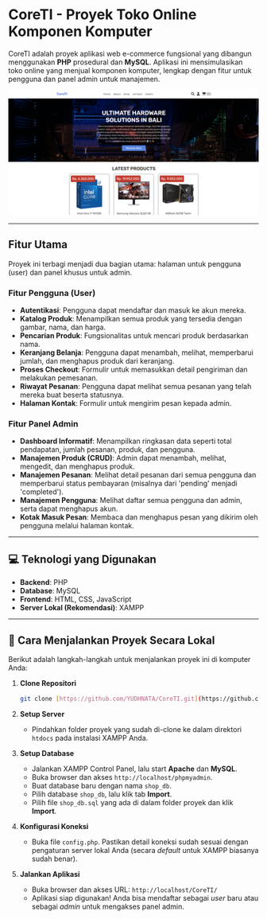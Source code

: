 # CoreTI - Proyek Toko Online Komponen Komputer

CoreTI adalah proyek aplikasi web e-commerce fungsional yang dibangun menggunakan **PHP** prosedural dan **MySQL**. Aplikasi ini mensimulasikan toko online yang menjual komponen komputer, lengkap dengan fitur untuk pengguna dan panel admin untuk manajemen.

![Tampilan Halaman Checkout](https://github.com/yudnata/CoreTI/blob/main/screenshotCoreTI.png?raw=true)

---

## Fitur Utama

Proyek ini terbagi menjadi dua bagian utama: halaman untuk pengguna (user) dan panel khusus untuk admin.

### Fitur Pengguna (User)
* **Autentikasi**: Pengguna dapat mendaftar dan masuk ke akun mereka.
* **Katalog Produk**: Menampilkan semua produk yang tersedia dengan gambar, nama, dan harga.
* **Pencarian Produk**: Fungsionalitas untuk mencari produk berdasarkan nama.
* **Keranjang Belanja**: Pengguna dapat menambah, melihat, memperbarui jumlah, dan menghapus produk dari keranjang.
* **Proses Checkout**: Formulir untuk memasukkan detail pengiriman dan melakukan pemesanan.
* **Riwayat Pesanan**: Pengguna dapat melihat semua pesanan yang telah mereka buat beserta statusnya.
* **Halaman Kontak**: Formulir untuk mengirim pesan kepada admin.

### Fitur Panel Admin
* **Dashboard Informatif**: Menampilkan ringkasan data seperti total pendapatan, jumlah pesanan, produk, dan pengguna.
* **Manajemen Produk (CRUD)**: Admin dapat menambah, melihat, mengedit, dan menghapus produk.
* **Manajemen Pesanan**: Melihat detail pesanan dari semua pengguna dan memperbarui status pembayaran (misalnya dari 'pending' menjadi 'completed').
* **Manajemen Pengguna**: Melihat daftar semua pengguna dan admin, serta dapat menghapus akun.
* **Kotak Masuk Pesan**: Membaca dan menghapus pesan yang dikirim oleh pengguna melalui halaman kontak.

---

## 💻 Teknologi yang Digunakan

* **Backend**: PHP
* **Database**: MySQL
* **Frontend**: HTML, CSS, JavaScript
* **Server Lokal (Rekomendasi)**: XAMPP

---

## 🚀 Cara Menjalankan Proyek Secara Lokal

Berikut adalah langkah-langkah untuk menjalankan proyek ini di komputer Anda:

1.  **Clone Repositori**
    ```bash
    git clone [https://github.com/YUDHNATA/CoreTI.git](https://github.com/YUDHNATA/CoreTI.git)
    ```

2.  **Setup Server**
    * Pindahkan folder proyek yang sudah di-clone ke dalam direktori `htdocs` pada instalasi XAMPP Anda.

3.  **Setup Database**
    * Jalankan XAMPP Control Panel, lalu start **Apache** dan **MySQL**.
    * Buka browser dan akses `http://localhost/phpmyadmin`.
    * Buat database baru dengan nama `shop_db`.
    * Pilih database `shop_db`, lalu klik tab **Import**.
    * Pilih file `shop_db.sql` yang ada di dalam folder proyek dan klik **Import**.

4.  **Konfigurasi Koneksi**
    * Buka file `config.php`. Pastikan detail koneksi sudah sesuai dengan pengaturan server lokal Anda (secara *default* untuk XAMPP biasanya sudah benar).

5.  **Jalankan Aplikasi**
    * Buka browser dan akses URL: `http://localhost/CoreTI/`
    * Aplikasi siap digunakan! Anda bisa mendaftar sebagai *user* baru atau sebagai *admin* untuk mengakses panel admin.
